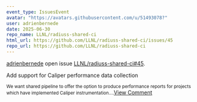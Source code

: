 ```yaml
---
event_type: IssuesEvent
avatar: "https://avatars.githubusercontent.com/u/51493078?"
user: adrienbernede
date: 2025-06-30
repo_name: LLNL/radiuss-shared-ci
html_url: https://github.com/LLNL/radiuss-shared-ci/issues/45
repo_url: https://github.com/LLNL/radiuss-shared-ci
---
```


<a href='https://github.com/adrienbernede' target='_blank'>adrienbernede</a> open issue <a href='https://github.com/LLNL/radiuss-shared-ci/issues/45' target='_blank'>LLNL/radiuss-shared-ci#45</a>.

<p>Add support for Caliper performance data collection</p><small>We want shared pipeline to offer the option to produce performance reports for projects which have implemented Caliper instrumentation....</small><a href='https://github.com/LLNL/radiuss-shared-ci/issues/45' target='_blank'>View Comment</a>